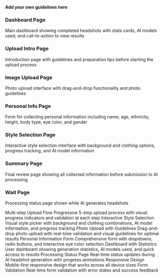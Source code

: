 **Add your own guidelines here**
<!--

System Guidelines

Use this file to provide the AI with rules and guidelines you want it to follow.
This template outlines a few examples of things you can add. You can add your own sections and format it to suit your needs

TIP: More context isn't always better. It can confuse the LLM. Try and add the most important rules you need

# General guidelines

Any general rules you want the AI to follow.
For example:

* Only use absolute positioning when necessary. Opt for responsive and well structured layouts that use flexbox and grid by default
* Refactor code as you go to keep code clean
* Keep file sizes small and put helper functions and components in their own files.

--------------

# Design system guidelines
Rules for how the AI should make generations look like your company's design system

Additionally, if you select a design system to use in the prompt box, you can reference
your design system's components, tokens, variables and components.
For example:

* Use a base font-size of 14px
* Date formats should always be in the format “Jun 10”
* The bottom toolbar should only ever have a maximum of 4 items
* Never use the floating action button with the bottom toolbar
* Chips should always come in sets of 3 or more
* Don't use a dropdown if there are 2 or fewer options

You can also create sub sections and add more specific details
For example:


## Button
The Button component is a fundamental interactive element in our design system, designed to trigger actions or navigate
users through the application. It provides visual feedback and clear affordances to enhance user experience.

### Usage
Buttons should be used for important actions that users need to take, such as form submissions, confirming choices,
or initiating processes. They communicate interactivity and should have clear, action-oriented labels.

### Variants
* Primary Button
  * Purpose : Used for the main action in a section or page
  * Visual Style : Bold, filled with the primary brand color
  * Usage : One primary button per section to guide users toward the most important action
* Secondary Button
  * Purpose : Used for alternative or supporting actions
  * Visual Style : Outlined with the primary color, transparent background
  * Usage : Can appear alongside a primary button for less important actions
* Tertiary Button
  * Purpose : Used for the least important actions
  * Visual Style : Text-only with no border, using primary color
  * Usage : For actions that should be available but not emphasized
-->
### Dashboard Page
Main dashboard showing completed headshots with stats cards, AI models used, and call-to-action to view results

### Upload Intro Page
Introduction page with guidelines and preparation tips before starting the upload process

### Image Upload Page
Photo upload interface with drag-and-drop functionality and photo guidelines

### Personal Info Page
Form for collecting personal information including name, age, ethnicity, height, body type, eye color, and gender

### Style Selection Page
Interactive style selection interface with background and clothing options, progress tracking, and AI model information

### Summary Page
Final review page showing all collected information before submission to AI processing

### Wait Page
Processing status page shown while AI generates headshots

Multi-step Upload Flow
Progressive 5-step upload process with visual progress indicators and validation at each step
Interactive Style Selection
Visual style picker with background and clothing combinations, AI model information, and progress tracking
Photo Upload with Guidelines
Drag-and-drop photo upload with real-time validation and visual guidelines for optimal results
Personal Information Form
Comprehensive form with dropdowns, radio buttons, and interactive eye color selection
Dashboard with Statistics
User dashboard showing generation statistics, AI models used, and quick access to results
Processing Status Page
Real-time status updates during AI headshot generation with progress animations
Responsive Design
Mobile-first responsive design that works across all device sizes
Form Validation
Real-time form validation with error states and success feedback